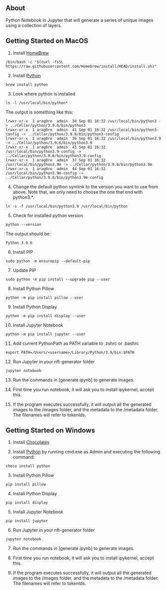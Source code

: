 ## About
Python Notebook in Jupyter that will generate a series of unique images using a collection of layers.

## Getting Started on MacOS
1. Install [HomeBrew](https://brew.sh/)
```
/bin/bash -c "$(curl -fsSL https://raw.githubusercontent.com/Homebrew/install/HEAD/install.sh)"
```
2. Install [Python](https://www.python.org/downloads/)
```
brew install python 
```

3. Look where python is installed
```
ls -l /usr/local/bin/python*
```
The output is something like this:
```
lrwxr-xr-x  1 arag0re  admin  34 Sep 01 16:32 /usr/local/bin/python3 -> ../Cellar/python/3.9.6/bin/python3
lrwxr-xr-x  1 arag0re  admin  41 Sep 01 16:32 /usr/local/bin/python3-config -> ../Cellar/python/3.9.6/bin/python3-config
lrwxr-xr-x  1 arag0re  admin  36 Sep 01 16:32 /usr/local/bin/python3.9 -> ../Cellar/python/3.9.6/bin/python3.9
lrwxr-xr-x  1 arag0re  admin  43 Sep 01 16:32 /usr/local/bin/python3.9-config -> ../Cellar/python/3.9.6/bin/python3.9-config
lrwxr-xr-x  1 arag0re  admin  37 Sep 01 16:32 /usr/local/bin/python3.9m -> ../Cellar/python/3.9.6/bin/python3.9m
lrwxr-xr-x  1 arag0re  admin  44 Sep 01 16:32 /usr/local/bin/python3.9m-config -> ../Cellar/python/3.9.6/bin/python3.9m-config
```

4. Change the default python symlink to the version you want to use from above. Note that, we only need to choose the one that end with python3.*.
```
ln -s -f /usr/local/bin/python3.9 /usr/local/bin/python
```

5. Check for installed python version
```
python --version
```
The output should be:
```
Python 3.9.6
```

6. Install PIP
```
sudo python -m ensurepip --default-pip
```

7. Update PIP
```
sudo python -m pip install --upgrade pip --user   
```

8. Install Python Pillow
```
python -m pip install pillow --user
```

9. Install Python Display
```
python -m pip install display --user
```

10. Install Jupyter Notebook
```
python -m pip install jupyter --user
```

11. Add current PythonPath as PATH variable to .zshrc or .bashrc
```
export PATH=/Users/<username>/Library/Python/3.9/bin:$PATH
```

12. Run Jupyter in your nft-generator folder
```
jupyter notebook
```

13. Run the commands in [generate.ipynb] to generate images.

14. First time you run notebook, it will ask you to install ipykernel, accept this.
 
15. If the program executes successfully, it will output all the generated images to the /images folder, and the metadata to the /metadata folder. The filenames will refer to tokenIds. 

## Getting Started on Windows

1. Install [Chocolatey](https://chocolatey.org/install)

3. Install [Python](https://www.python.org/downloads/) by running cmd.exe as Admin and executing the following command:
```
choco install python
```

3. Install Python Pillow
```
pip install pillow
```

4. Install Python Display
```
pip install display
```

5. Install Jupyter Notebook
```
pip install jupyter
```

6. Run Jupyter in your nft-generator folder
```
jupyter notebook
```

7. Run the commands in [generate.ipynb] to generate images.

8. First time you run notebook, it will ask you to install ipykernel, accept this.

9. If the program executes successfully, it will output all the generated images to the /images folder, and the metadata to the /metadata folder. The filenames will refer to tokenIds.
